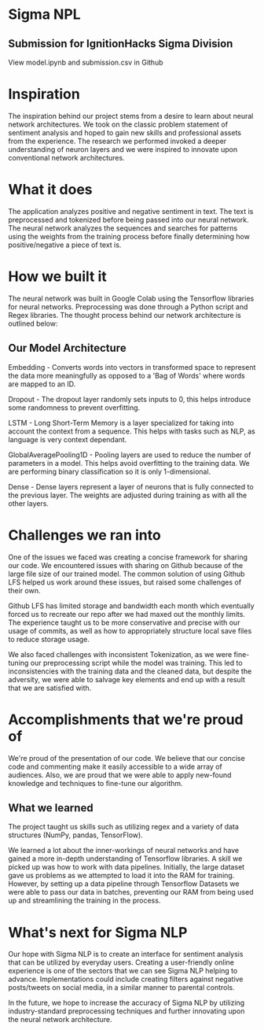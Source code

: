 # Sigma NPL

## Submission for IgnitionHacks Sigma Division

View model.ipynb and submission.csv in Github

# Inspiration

The inspiration behind our project stems from a desire to learn about neural network architectures. We took on the classic problem statement of sentiment analysis and hoped to gain new skills and professional assets from the experience. The research we performed invoked a deeper understanding of neuron layers and we were inspired to innovate upon conventional network architectures. 

# What it does

The application analyzes positive and negative sentiment in text. The text is preprocessed and tokenized before being passed into our neural network. The neural network analyzes the sequences and searches for patterns using the weights from the training process before finally determining how positive/negative a piece of text is.  

# How we built it

The neural network was built in Google Colab using the Tensorflow libraries for neural networks. Preprocessing was done through a Python script and Regex libraries. The thought process behind our network architecture is outlined below:

## Our Model Architecture

Embedding - Converts words into vectors in transformed space to represent the data more meaningfully as opposed to a 'Bag of Words' where words are mapped to an ID.

Dropout - The dropout layer randomly sets inputs to 0, this helps introduce some randomness to prevent overfitting.

LSTM - Long Short-Term Memory is a layer specialized for taking into account the context from a sequence. This helps with tasks such as NLP, as language is very context dependant.

GlobalAveragePooling1D - Pooling layers are used to reduce the number of parameters in a model. This helps avoid
overfitting to the training data. We are performing binary classification so it is only 1-dimensional.

Dense - Dense layers represent a layer of neurons that is fully connected to the previous layer. The weights are adjusted during training as with all the other layers.

# Challenges we ran into

One of the issues we faced was creating a concise framework for sharing our code. We encountered issues with sharing on Github because of the large file size of our trained model. The common solution of using Github LFS helped us work around these issues, but raised some challenges of their own.

Github LFS has limited storage and bandwidth each month which eventually forced us to recreate our repo after we had maxed out the monthly limits. The experience taught us to be more conservative and precise with our usage of commits, as well as how to appropriately structure local save files to reduce storage usage.

We also faced challenges with inconsistent Tokenization, as we were fine-tuning our preprocessing script while the model was training. This led to inconsistencies with the training data and the cleaned data, but despite the adversity, we were able to salvage key elements and end up with a result that we are satisfied with.

# Accomplishments that we're proud of

We're proud of the presentation of our code. We believe that our concise code and commenting make it easily accessible to a wide array of audiences. Also, we are proud that we were able to apply new-found knowledge and techniques to fine-tune our algorithm.

## What we learned

The project taught us skills such as utilizing regex and a variety of data structures (NumPy, pandas, TensorFlow).

We learned a lot about the inner-workings of neural networks and have gained a more in-depth understanding of Tensorflow libraries. A skill we picked up was how to work with data pipelines. Initially, the large dataset gave us problems as we attempted to load it into the RAM for training. However, by setting up a data pipeline through Tensorflow Datasets we were able to pass our data in batches, preventing our RAM from being used up and streamlining the training in the process.

# What's next for Sigma NLP

Our hope with Sigma NLP is to create an interface for sentiment analysis that can be utilized by everyday users. Creating a user-friendly online experience is one of the sectors that we can see Sigma NLP helping to advance. Implementations could include creating filters against negative posts/tweets on social media, in a similar manner to parental controls.

In the future, we hope to increase the accuracy of Sigma NLP by utilizing industry-standard preprocessing techniques and further innovating upon the neural network architecture.
